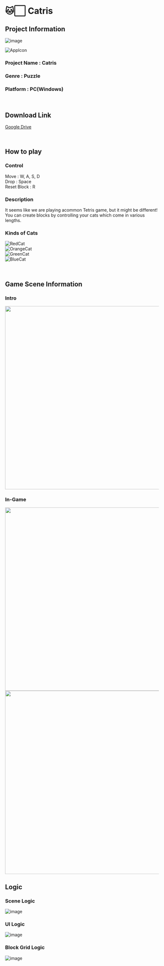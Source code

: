 # 🐱⬜ Catris

## Project Information

![image](https://github.com/user-attachments/assets/558fe5e2-846a-4071-9f1f-bd22a32df1d2)

![AppIcon](https://github.com/user-attachments/assets/6bfe554a-808d-4bc8-a006-ae922eef66cf)
### Project Name : Catris
### Genre : Puzzle
### Platform : PC(Windows)
 
 
<br/>

## Download Link

[Google Drive](https://drive.google.com/file/d/1qUEiM2gWJVtzE55StgD0EusRuHzviTEz/view?usp=sharing)

<br/>

## How to play

### Control

Move : W, A, S, D<br/>
Drop : Space<br/>
Reset Block : R<br/>

### Description

It seems like we are playing acommon Tetris game, but it might be different!<br/>
You can create blocks by controlling your cats which come in various lengths.

### Kinds of Cats

![RedCat](https://github.com/user-attachments/assets/45bb34d6-bd6c-4e12-938a-c474c858c34d)<br/>
![OrangeCat](https://github.com/user-attachments/assets/6c593cf2-3a4a-471d-99f8-657f380cbf12)<br/>
![GreenCat](https://github.com/user-attachments/assets/404edff8-8a33-42cb-92a6-77fdaa3200e5)<br/>
![BlueCat](https://github.com/user-attachments/assets/9b863a4f-b51a-4bf6-8608-6d454833a938)


<br />

## Game Scene Information
### Intro
<img src="https://github.com/user-attachments/assets/c5308931-27fb-44f5-aa47-a1e61bff6d7d"  width="600"/>

### In-Game
<img src="https://github.com/user-attachments/assets/888febe8-c334-495c-920a-2dfc239229a7"  width="600"/>
<img src="https://github.com/user-attachments/assets/8ba54623-8220-4e1b-a64a-ecca20773a00"  width="600"/>

<br/>

## Logic

### Scene Logic
![image](https://github.com/user-attachments/assets/53a8028c-f01e-403f-8483-6040ad4a2fb5)

### UI Logic
![image](https://github.com/user-attachments/assets/7c660b21-a47f-4092-97f7-3d14265487fd)

### Block Grid Logic
![image](https://github.com/user-attachments/assets/5859eeb7-26f9-4736-8d2e-aabf47fae9ab)





